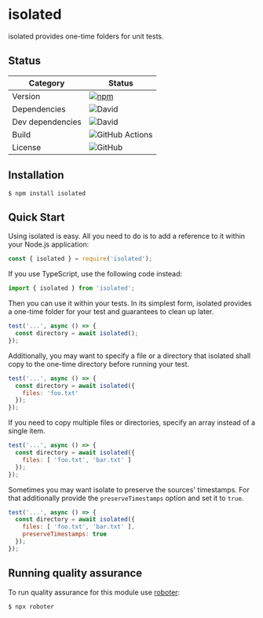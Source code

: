 # isolated

isolated provides one-time folders for unit tests.

## Status

| Category         | Status                                                                                                                                       |
| ---------------- | -------------------------------------------------------------------------------------------------------------------------------------------- |
| Version          | [![npm](https://img.shields.io/npm/v/isolated)](https://www.npmjs.com/package/isolated)                                                      |
| Dependencies     | ![David](https://img.shields.io/david/thenativeweb/isolated)                                                                                 |
| Dev dependencies | ![David](https://img.shields.io/david/dev/thenativeweb/isolated)                                                                             |
| Build            | ![GitHub Actions](https://github.com/thenativeweb/isolated/workflows/Release/badge.svg?branch=master) |
| License          | ![GitHub](https://img.shields.io/github/license/thenativeweb/isolated)                                                                       |

## Installation

```shell
$ npm install isolated
```

## Quick Start

Using isolated is easy. All you need to do is to add a reference to it within your Node.js application:

```javascript
const { isolated } = require('isolated');
```

If you use TypeScript, use the following code instead:

```typescript
import { isolated } from 'isolated';
```

Then you can use it within your tests. In its simplest form, isolated provides a one-time folder for your test and guarantees to clean up later.

```javascript
test('...', async () => {
  const directory = await isolated();
});
```

Additionally, you may want to specify a file or a directory that isolated shall copy to the one-time directory before running your test.

```javascript
test('...', async () => {
  const directory = await isolated({
    files: 'foo.txt'
  });
});
```

If you need to copy multiple files or directories, specify an array instead of a single item.

```javascript
test('...', async () => {
  const directory = await isolated({
    files: [ 'foo.txt', 'bar.txt' ]
  });
});
```

Sometimes you may want isolate to preserve the sources' timestamps. For that additionally provide the `preserveTimestamps` option and set it to `true`.

```javascript
test('...', async () => {
  const directory = await isolated({
    files: [ 'foo.txt', 'bar.txt' ],
    preserveTimestamps: true
  });
});
```

## Running quality assurance

To run quality assurance for this module use [roboter](https://www.npmjs.com/package/roboter):

```shell
$ npx roboter
```

